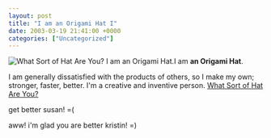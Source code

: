 ```yaml
---
layout: post
title: "I am an Origami Hat I"
date: 2003-03-19 21:41:00 +0000
categories: ["Uncategorized"]
---
```


![What Sort of Hat Are You? I am an Origami Hat.](http://quiz.ravenblack.net/hat/11.png)I am **an Origami Hat**.

I am generally dissatisfied with the products of others, so I make my own; stronger, faster, better. I'm a creative and inventive person. [What Sort of Hat Are You?](http://quiz.ravenblack.net/hat.pl)

get better susan! =(

aww! i'm glad you are better kristin! =)